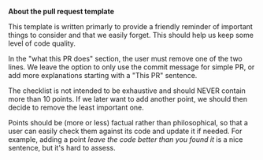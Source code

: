 **About the pull request template**

This template is written primarly to provide a friendly reminder of important
things to consider and that we easily forget. This should help us keep some
level of code quality.

In the "what this PR does" section, the user must remove one of the two lines.
We leave the option to only use the commit message for simple PR, or add more
explanations starting with a "This PR" sentence.

The checklist is not intended to be exhaustive and should NEVER contain more
than 10 points. If we later want to add another point, we should then decide to
remove the least important one.

Points should be (more or less) factual rather than philosophical, so that a
user can easily check them against its code and update it if needed. For
example, adding a point *leave the code better than you found it* is a nice
sentence, but it's hard to assess.
